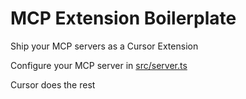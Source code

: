 # MCP Extension Boilerplate

Ship your MCP servers as a Cursor Extension

Configure your MCP server in [src/server.ts](src/server.ts)

Cursor does the rest